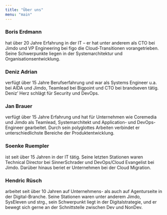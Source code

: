 ```yaml
---
title: "Über uns"
menu: "main"
---
```


<div class="clearfix mxn2">
<div class="px2 py2 sm-col sm-col-6">
<h3>Boris Erdmann</h3>
hat über 20 Jahre Erfahrung in der IT – er hat unter anderem als CTO bei Jimdo und VP Engineering bei figo die Cloud-Transitionen vorangetrieben. Seine Schwerpunkte liegen in der Systemarchitektur und Organisationsentwicklung.
</div>

<div class="px2 py2 sm-col sm-col-6">
<h3>Deniz Adrian</h3> verfügt über 15 Jahre Berufserfahrung und war als Systems Engineer u.a. bei AIDA und Jimdo, Teamlead bei Bigpoint und CTO bei brandseven tätig. Deniz’ Herz schlägt für Security und DevOps.
</div>
</div>

<div class="clearfix mxn2">
<div class="px2 py2 sm-col sm-col-6">
<h3>Jan Brauer</h3> verfügt über 15 Jahre Erfahrung und hat für Unternehmen wie Coremedia und Jimdo als Teamlead, Systemarchitekt und Application- und DevOps- Engineer gearbeitet. Durch sein polyglottes Arbeiten verbindet er unterschiedlichste Bereiche der Produktentwicklung.
</div>

<div class="px2 py2 sm-col sm-col-6">
<h3>Soenke Ruempler</h3> ist seit über 15 Jahren in der IT tätig. Seine letzten Stationen waren Technical Director bei SinnerSchrader und DevOps/Cloud Evangelist bei Jimdo. Darüber hinaus beriet er Unternehmen bei der Cloud Migration.
</div>
</div>

<div class="clearfix mxn2">
<div class="px2 py2 sm-col sm-col-6">
<h3>Hendric Rüsch</h3> arbeitet seit über 10 Jahren auf Unternehmens- als auch auf Agenturseite in der Digital-Branche. Seine Stationen waren unter anderem Jimdo, SysEleven und strg., sein Schwerpunkt liegt in der Digitalstrategie, und er bewegt sich gerne an der Schnittstelle zwischen Dev und NonDev.
</div>
</div>

